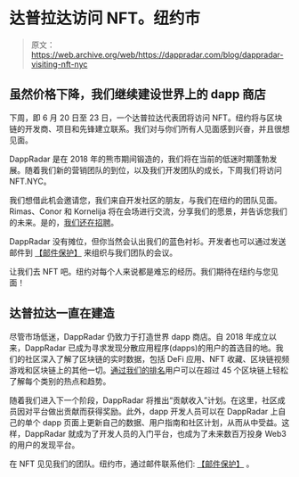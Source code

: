 # 达普拉达访问 NFT。纽约市

> 原文：<https://web.archive.org/web/https://dappradar.com/blog/dappradar-visiting-nft-nyc>

## 虽然价格下降，我们继续建设世界上的 dapp 商店

下周，即 6 月 20 日至 23 日，一个达普拉达代表团将访问 NFT。纽约将与区块链的开发商、项目和先锋建立联系。我们对与你们所有人见面感到兴奋，并且很想见面。

DappRadar 是在 2018 年的熊市期间锻造的，我们将在当前的低迷时期蓬勃发展。随着我们新的营销团队的到位，以及我们开发团队的成长，下周我们将访问 NFT.NYC。

我们想借此机会邀请您，我们来自开发社区的朋友，与我们在纽约的团队见面。Rimas、Conor 和 Kornelija 将在会场进行交流，分享我们的愿景，并告诉您我们的未来。是的，[我们还在招聘](https://web.archive.org/web/20221208111643/https://dappradar.com/careers)。

DappRadar 没有摊位，但你当然会认出我们的蓝色衬衫。开发者也可以通过发送邮件到 [【邮件保护】](/web/20221208111643/https://dappradar.com/cdn-cgi/l/email-protection#20504152544e45525348495053604441505052414441520e434f4d) 来组织与我们团队的会议。

让我们去 NFT 吧。纽约对每个人来说都是难忘的经历。我们期待在纽约与您见面！

## 达普拉达一直在建造

尽管市场低迷，DappRadar 仍致力于打造世界 dapp 商店。自 2018 年成立以来，DappRadar 已成为寻求发现分散应用程序(dapps)的用户的首选目的地。我们的社区深入了解了区块链的实时数据，包括 DeFi 应用、NFT 收藏、区块链视频游戏和区块链上的其他一切。[通过我们的排名](https://web.archive.org/web/20221208111643/https://dappradar.com/rankings)用户可以在超过 45 个区块链上轻松了解每个类别的热点和趋势。

随着我们进入下一个阶段，DappRadar 将推出“贡献收入”计划。在这里，社区成员因对平台做出贡献而获得奖励。此外，dapp 开发人员可以在 DappRadar 上自己的单个 dapp 页面上更新自己的数据、用户指南和社区计划，从而从中受益。这样，DappRadar 就成为了开发人员的入门平台，也成为了未来数百万投身 Web3 的用户的发现平台。

在 NFT 见见我们的团队。纽约市，通过邮件联系他们: [【邮件保护】](/web/20221208111643/https://dappradar.com/cdn-cgi/l/email-protection#31415043455f54434259584142715550414143505550431f525e5c) 。